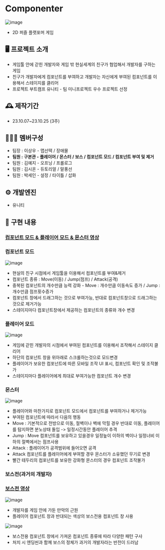 # Componenter
![image](https://github.com/rnqhscjf3333/Componenter/assets/41632370/18066e27-8c9a-4693-84f5-9ad2ac4bf971)
- 2D 퍼즐 플랫포머 게임

## 🖥️ 프로젝트 소개
- 게임툴 안에 갇힌 개발자와 게임 밖 현실세계의 친구가 협업해서 개발자를 구하는 게임
- 친구가 개발자에게 컴포넌트를 부여하고 개발자는 자신에게 부여된 컴포넌트를 이용해서 스테이지를 클리어
- 프로젝트 부트캠프 유니티 - 팀 미니프로젝트 우수 프로젝트 선정

## 🕰️ 제작기간
- 23.10.07~23.10.25 (3주)

## 🧑‍🤝‍🧑 멤버구성
- 팀장 : 이상우 - 맵선택 / 장애물
- **팀원 : 구본관 - 플레이어 / 몬스터 / 보스 / 컴포넌트 모드 / 컴포넌트 부여 및 제거**
- 팀원 : 김예지 - 오프닝 / 프롤로그
- 팀원 : 김시온 - 듀토리얼 / 말풍선
- 팀원 : 박세인 - 설정 / 타이틀 / 삽화

## ⚙️ 개발엔진
- 유니티

## 📌 구현 내용
### [컴포넌트 모드 & 플레이어 모드 & 몬스터 영상](https://www.youtube.com/watch?v=TIWSmZjmpVk)
### 컴포넌트 모드
![image](https://github.com/rnqhscjf3333/Componenter/assets/41632370/474d3a82-6811-405c-8fe2-04aea6b2ea1d)
- 현실의 친구 시점에서 게임툴을 이용해서 컴포넌트를 부여&제거
- 컴포넌트 종류 : Move(이동) / Jump(점프) / Attack(공격)
- 중복된 컴포넌트의 개수만큼 능력 강화 - Move : 개수만큼 이동속도 증가 / Jump : 개수만큼 점프횟수증가
- 컴포넌트 창에서 드래그하는 것으로 부여가능, 반대로 컴포넌트창으로 드래그하는것으로 제거가능
- 스테이지마다 컴포넌트창에서 제공하는 컴포넌트의 종류와 개수 변경

### 플레이어 모드
![image](https://github.com/rnqhscjf3333/Componenter/assets/41632370/6c616a92-c6c7-46a9-9615-99f38071c11a)
- 게임에 갇힌 개발자의 시점에서 부여된 컴포넌트를 이용해서 조작해서 스테이지 클리어
- 하단의 컴포넌트 창을 위아래로 스크롤하는것으로 모드변경
- 플레이어가 보유한 컴포넌트에 따른 모바일 조작 UI 표시, 컴포넌트 확인 및 조작불가
- 스테이지마다 플레이어에게 최대로 부여가능한 컴포넌트 개수 변경

### 몬스터
![image](https://github.com/rnqhscjf3333/Componenter/assets/41632370/2f094cf3-1f35-4dc3-8b3b-a80c0d5e8ac2)
- 플레이어와 마찬가지로 컴포넌트 모드에서 컴포넌트를 부여하거나 제거가능
- 부여된 컴포넌트에 따라서 다음의 행동
- Move : 기본적으로 전방으로 이동, 절벽이나 벽에 막힐 경우 반대로 이동, 플레이어를 탐지하면 분노상태 돌입 -> 일정시간동안 플레이어 추격
- Jump : Move 컴포넌트를 보유하고 있을경우 일정높이 이하의 벽이나 일정너비 이하의 절벽에서는 점프사용
- Attack : 플레이어가 공격범위에 들어오면 공격
- Attack 컴포넌트를 플레이어에게 부여할 경우 몬스터가 소유했던 무기로 변경
- 빨간 테두리의 컴포넌트를 보유한 강화형 몬스터의 경우 컴포넌트 조작불가

### 보스전(과거의 개발자)
### [보스전 영상](https://youtu.be/04aKGoTWfTI)
![image](https://github.com/rnqhscjf3333/Componenter/assets/41632370/c1a2726d-aee2-4ab0-9d35-fff4ee51fd06)
- 개발자를 게임 안에 가둔 만악의 근원
- 플레이어 컴포넌트 창과 반대되는 색상의 보스전용 컴포넌트 창 사용

![image](https://github.com/rnqhscjf3333/Componenter/assets/41632370/378af9c4-8661-429e-be9d-743d78735583)
- 보스전용 컴포넌트 창에서 가져온 컴포넌트 종류에 따라 다양한 패턴 구사
- 처치 시 엔딩씬과 함께 보스의 정체가 과거의 개발자라는 반전이 드러남

